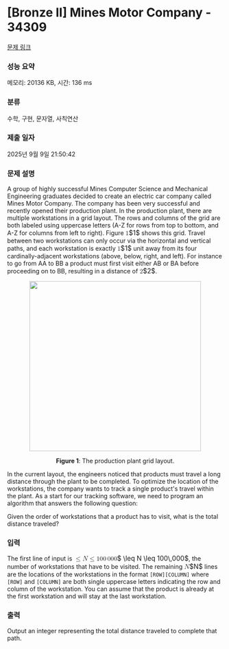 # [Bronze II] Mines Motor Company - 34309 

[문제 링크](https://www.acmicpc.net/problem/34309) 

### 성능 요약

메모리: 20136 KB, 시간: 136 ms

### 분류

수학, 구현, 문자열, 사칙연산

### 제출 일자

2025년 9월 9일 21:50:42

### 문제 설명

<p>A group of highly successful Mines Computer Science and Mechanical Engineering graduates decided to create an electric car company called Mines Motor Company. The company has been very successful and recently opened their production plant. In the production plant, there are multiple workstations in a grid layout. The rows and columns of the grid are both labeled using uppercase letters (A-Z for rows from top to bottom, and A-Z for columns from left to right). Figure <mjx-container class="MathJax" jax="CHTML" style="font-size: 109%; position: relative;"><mjx-math class="MJX-TEX" aria-hidden="true"><mjx-mn class="mjx-n"><mjx-c class="mjx-c31"></mjx-c></mjx-mn></mjx-math><mjx-assistive-mml unselectable="on" display="inline"><math xmlns="http://www.w3.org/1998/Math/MathML"><mn>1</mn></math></mjx-assistive-mml><span aria-hidden="true" class="no-mathjax mjx-copytext">$1$</span></mjx-container> shows this grid. Travel between two workstations can only occur via the horizontal and vertical paths, and each workstation is exactly <mjx-container class="MathJax" jax="CHTML" style="font-size: 109%; position: relative;"><mjx-math class="MJX-TEX" aria-hidden="true"><mjx-mn class="mjx-n"><mjx-c class="mjx-c31"></mjx-c></mjx-mn></mjx-math><mjx-assistive-mml unselectable="on" display="inline"><math xmlns="http://www.w3.org/1998/Math/MathML"><mn>1</mn></math></mjx-assistive-mml><span aria-hidden="true" class="no-mathjax mjx-copytext">$1$</span></mjx-container> unit away from its four cardinally-adjacent workstations (above, below, right, and left). For instance to go from AA to BB a product must first visit either AB or BA before proceeding on to BB, resulting in a distance of <mjx-container class="MathJax" jax="CHTML" style="font-size: 109%; position: relative;"><mjx-math class="MJX-TEX" aria-hidden="true"><mjx-mn class="mjx-n"><mjx-c class="mjx-c32"></mjx-c></mjx-mn></mjx-math><mjx-assistive-mml unselectable="on" display="inline"><math xmlns="http://www.w3.org/1998/Math/MathML"><mn>2</mn></math></mjx-assistive-mml><span aria-hidden="true" class="no-mathjax mjx-copytext">$2$</span></mjx-container>.</p>

<p style="text-align: center;"><img alt="" src="https://upload.acmicpc.net/0acb30b7-e40a-4f7d-be0e-b528f64bf488/-/preview/" style="width: 400px; height: 397px;"></p>

<p style="text-align: center;"><strong>Figure 1</strong>: The production plant grid layout.</p>

<p>In the current layout, the engineers noticed that products must travel a long distance through the plant to be completed. To optimize the location of the workstations, the company wants to track a single product's travel within the plant. As a start for our tracking software, we need to program an algorithm that answers the following question:</p>

<p>Given the order of workstations that a product has to visit, what is the total distance traveled?</p>

### 입력 

 <p>The first line of input is <mjx-container class="MathJax" jax="CHTML" style="font-size: 109%; position: relative;"><mjx-math class="MJX-TEX" aria-hidden="true"><mjx-mo class="mjx-n"><mjx-c class="mjx-c2264"></mjx-c></mjx-mo><mjx-mi class="mjx-i" space="4"><mjx-c class="mjx-c1D441 TEX-I"></mjx-c></mjx-mi><mjx-mo class="mjx-n" space="4"><mjx-c class="mjx-c2264"></mjx-c></mjx-mo><mjx-mn class="mjx-n" space="4"><mjx-c class="mjx-c31"></mjx-c><mjx-c class="mjx-c30"></mjx-c><mjx-c class="mjx-c30"></mjx-c></mjx-mn><mjx-mstyle><mjx-mspace style="width: 0.167em;"></mjx-mspace></mjx-mstyle><mjx-mn class="mjx-n"><mjx-c class="mjx-c30"></mjx-c><mjx-c class="mjx-c30"></mjx-c><mjx-c class="mjx-c30"></mjx-c></mjx-mn></mjx-math><mjx-assistive-mml unselectable="on" display="inline"><math xmlns="http://www.w3.org/1998/Math/MathML"><mo>≤</mo><mi>N</mi><mo>≤</mo><mn>100</mn><mstyle scriptlevel="0"><mspace width="0.167em"></mspace></mstyle><mn>000</mn></math></mjx-assistive-mml><span aria-hidden="true" class="no-mathjax mjx-copytext">$ \leq N \leq 100\,000$</span></mjx-container>, the number of workstations that have to be visited. The remaining <mjx-container class="MathJax" jax="CHTML" style="font-size: 109%; position: relative;"><mjx-math class="MJX-TEX" aria-hidden="true"><mjx-mi class="mjx-i"><mjx-c class="mjx-c1D441 TEX-I"></mjx-c></mjx-mi></mjx-math><mjx-assistive-mml unselectable="on" display="inline"><math xmlns="http://www.w3.org/1998/Math/MathML"><mi>N</mi></math></mjx-assistive-mml><span aria-hidden="true" class="no-mathjax mjx-copytext">$N$</span></mjx-container> lines are the locations of the workstations in the format <code>[ROW][COLUMN]</code> where <code>[ROW]</code> and <code>[COLUMN]</code> are both single uppercase letters indicating the row and column of the workstation. You can assume that the product is already at the first workstation and will stay at the last workstation.</p>

### 출력 

 <p>Output an integer representing the total distance traveled to complete that path. </p>

